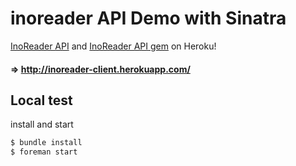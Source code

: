 # inoreader API Demo with Sinatra

[InoReader API](http://wiki.inoreader.com/doku.php?id=api) and [InoReader API gem](https://github.com/kyohei8/inoreader-api) on Heroku!

#### => http://inoreader-client.herokuapp.com/

## Local test

install and start

```sh
$ bundle install
$ foreman start
```